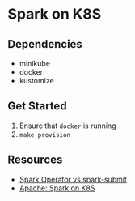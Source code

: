 # Spark on K8S

## Dependencies

- minikube
- docker
- kustomize

## Get Started

1. Ensure that `docker` is running
1. `make provision`

## Resources

- [Spark Operator vs spark-submit](https://stackoverflow.com/questions/68092382/spark-operator-vs-spark-submit-how-to-choose-which-one-to-use)
- [Apache: Spark on K8S](https://spark.apache.org/docs/latest/running-on-kubernetes.html)
